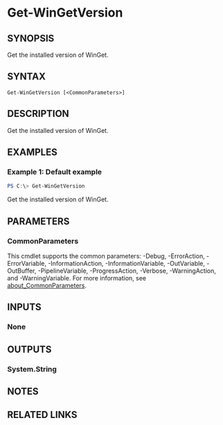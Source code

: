 ﻿---
external help file: Microsoft.WinGet.Client.Cmdlets.dll-Help.xml
Module Name: Microsoft.WinGet.Client
online version:
schema: 2.0.0
---

# Get-WinGetVersion

## SYNOPSIS
Get the installed version of WinGet.

## SYNTAX

```
Get-WinGetVersion [<CommonParameters>]
```

## DESCRIPTION
Get the installed version of WinGet.

## EXAMPLES

### Example 1: Default example
```powershell
PS C:\> Get-WinGetVersion
```

Get the installed version of WinGet.

## PARAMETERS

### CommonParameters
This cmdlet supports the common parameters: -Debug, -ErrorAction, -ErrorVariable, -InformationAction, -InformationVariable, -OutVariable, -OutBuffer, -PipelineVariable, -ProgressAction, -Verbose, -WarningAction, and -WarningVariable. For more information, see [about_CommonParameters](http://go.microsoft.com/fwlink/?LinkID=113216).

## INPUTS

### None

## OUTPUTS

### System.String

## NOTES

## RELATED LINKS
